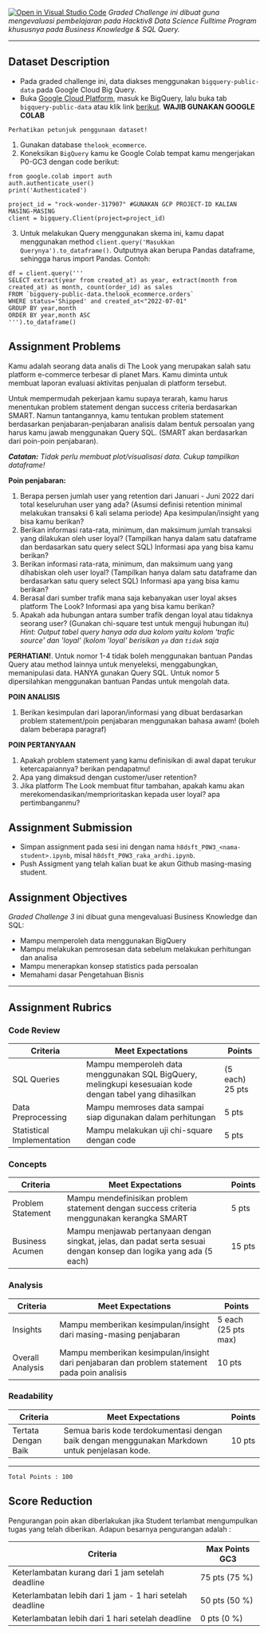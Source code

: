 [![Open in Visual Studio Code](https://classroom.github.com/assets/open-in-vscode-c66648af7eb3fe8bc4f294546bfd86ef473780cde1dea487d3c4ff354943c9ae.svg)](https://classroom.github.com/online_ide?assignment_repo_id=8274436&assignment_repo_type=AssignmentRepo)
_Graded Challenge ini dibuat guna mengevaluasi pembelajaran pada Hacktiv8 Data Science Fulltime Program khususnya pada Business Knowledge & SQL Query._

---

## Dataset Description

* Pada graded challenge ini, data diakses menggunakan `bigquery-public-data` pada Google Cloud Big Query.
* Buka [Google Cloud Platform](https://console.cloud.google.com/), masuk ke BigQuery, lalu buka tab `bigquery-public-data` atau klik link [berikut](https://console.cloud.google.com/bigquery?p=bigquery-public-data&d=samples&page=dataset&_ga=2.245085957.1471931019.1642739417-486643658.1638156099).
**WAJIB GUNAKAN GOOGLE COLAB**

```{attention}
Perhatikan petunjuk penggunaan dataset!
```

1. Gunakan database `thelook_ecommerce`.
2. Koneksikan `BigQuery` kamu ke Google Colab tempat kamu mengerjakan P0-GC3 dengan code berikut:

```
from google.colab import auth
auth.authenticate_user()
print('Authenticated')

project_id = "rock-wonder-317907" #GUNAKAN GCP PROJECT-ID KALIAN MASING-MASING
client = bigquery.Client(project=project_id)
```
3. Untuk melakukan Query menggunakan skema ini, kamu dapat menggunakan method `client.query('Masukkan Querynya').to_dataframe()`. Outputnya akan berupa Pandas dataframe, sehingga harus import Pandas. Contoh:
```
df = client.query('''
SELECT extract(year from created_at) as year, extract(month from created_at) as month, count(order_id) as sales
FROM `bigquery-public-data.thelook_ecommerce.orders`
WHERE status='Shipped' and created_at<"2022-07-01"
GROUP BY year,month
ORDER BY year,month ASC
''').to_dataframe()
```


## Assignment Problems

Kamu adalah seorang data analis di The Look yang merupakan salah satu platform e-commerce terbesar di planet Mars. Kamu diminta untuk membuat laporan evaluasi aktivitas penjualan di platform tersebut.

Untuk mempermudah pekerjaan kamu supaya terarah, kamu harus menentukan problem statement dengan success criteria berdasarkan SMART. Namun tantangannya, kamu tentukan problem statement berdasarkan penjabaran-penjabaran analisis dalam bentuk persoalan yang harus kamu jawab menggunakan Query SQL. (SMART akan berdasarkan dari poin-poin penjabaran).

***Catatan:*** *Tidak perlu membuat plot/visualisasi data. Cukup tampilkan dataframe!*

**Poin penjabaran:**

1. Berapa persen jumlah user yang retention dari Januari - Juni 2022 dari total keseluruhan user yang ada? (Asumsi definisi retention minimal melakukan transaksi 6 kali selama periode) Apa kesimpulan/insight yang bisa kamu berikan?
2. Berikan informasi rata-rata, minimum, dan maksimum jumlah transaksi yang dilakukan oleh user loyal? (Tampilkan hanya dalam satu dataframe dan berdasarkan satu query select SQL) Informasi apa yang bisa kamu berikan?
3. Berikan informasi rata-rata, minimum, dan maksimum uang yang dihabiskan oleh user loyal? (Tampilkan hanya dalam satu dataframe dan berdasarkan satu query select SQL) Informasi apa yang bisa kamu berikan?
4. Berasal dari sumber trafik mana saja kebanyakan user loyal akses platform The Look? Informasi apa yang bisa kamu berikan?
5. Apakah ada hubungan antara sumber trafik dengan loyal atau tidaknya seorang user? (Gunakan chi-square test untuk menguji hubungan itu) _Hint: Output tabel query hanya ada dua kolom yaitu kolom 'trafic source' dan 'loyal' (kolom 'loyal' berisikan `ya` dan `tidak` saja_

**PERHATIAN!**. Untuk nomor 1-4 tidak boleh menggunakan bantuan Pandas Query atau method lainnya untuk menyeleksi, menggabungkan, memanipulasi data. HANYA gunakan Query SQL. Untuk nomor 5 dipersilahkan menggunakan bantuan Pandas untuk mengolah data.

**POIN ANALISIS**
1. Berikan kesimpulan dari laporan/informasi yang dibuat berdasarkan problem statement/poin penjabaran menggunakan bahasa awam! (boleh dalam beberapa paragraf)

**POIN PERTANYAAN**
1. Apakah problem statement yang kamu definisikan di awal dapat terukur ketercapaiannya? berikan pendapatmu!
2. Apa yang dimaksud dengan customer/user retention?
3. Jika platform The Look membuat fitur tambahan, apakah kamu akan merekomendasikan/memprioritaskan kepada user loyal? apa pertimbanganmu?

## Assignment Submission

- Simpan assignment pada sesi ini dengan nama `h8dsft_P0W3_<nama-student>.ipynb`, misal `h8dsft_P0W3_raka_ardhi.ipynb`.
- Push Assigment yang telah kalian buat ke akun Github masing-masing student.

## Assignment Objectives

*Graded Challenge 3* ini dibuat guna mengevaluasi Business Knowledge dan SQL:

- Mampu memperoleh data menggunakan BigQuery
- Mampu melakukan pemrosesan data sebelum melakukan perhitungan dan analisa
- Mampu menerapkan konsep statistics pada persoalan
- Memahami dasar Pengetahuan Bisnis

---

## Assignment Rubrics

### Code Review

| Criteria | Meet Expectations | Points |
| --- | --- | --- |
| SQL Queries | Mampu memperoleh data menggunakan SQL BigQuery, melingkupi kesesuaian kode dengan tabel yang dihasilkan | (5 each) 25 pts |
| Data Preprocessing | Mampu memroses data sampai siap digunakan dalam perhitungan | 5 pts |
| Statistical Implementation | Mampu melakukan uji chi-square dengan code| 5 pts |


### Concepts

| Criteria | Meet Expectations | Points |
| --- | --- | --- |
| Problem Statement | Mampu mendefinisikan problem statement dengan success criteria menggunakan kerangka SMART | 5 pts |
| Business Acumen | Mampu menjawab pertanyaan dengan singkat, jelas, dan padat serta sesuai dengan konsep dan logika yang ada (5 each) | 15 pts |


### Analysis

| Criteria | Meet Expectations | Points |
| --- | --- | --- |
| Insights | Mampu memberikan kesimpulan/insight dari masing-masing penjabaran | 5 each (25 pts max) |
| Overall Analysis | Mampu memberikan kesimpulan/insight dari penjabaran dan problem statement pada poin analisis | 10 pts |


### Readability

| Criteria | Meet Expectations | Points |
| --- | --- | --- |
| Tertata Dengan Baik | Semua baris kode terdokumentasi dengan baik dengan menggunakan Markdown untuk penjelasan kode. | 10 pts |

---

```
Total Points : 100
```

## Score Reduction

Pengurangan poin akan diberlakukan jika Student terlambat mengumpulkan tugas yang telah diberikan. Adapun besarnya pengurangan adalah :

| Criteria | Max Points GC3 |
| --- | --- |
| Keterlambatan kurang dari 1 jam setelah deadline | 75 pts (75 %) |
| Keterlambatan lebih dari 1 jam - 1 hari setelah deadline | 50 pts (50 %) |
| Keterlambatan lebih dari 1 hari setelah deadline | 0 pts (0 %) |
